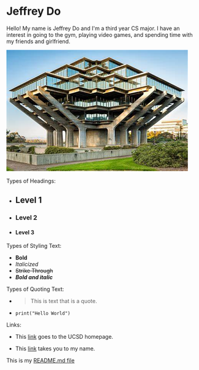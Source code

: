 # Jeffrey Do

Hello! My name is Jeffrey Do and I'm a third year CS major. I have an interest in going to the gym, playing video games, and spending time with my friends and girlfriend. 

![Image of UCSD Library](/images/UCSDGEISEL.jpg)

Types of Headings:
- ## Level 1
- ### Level 2
- #### Level 3

Types of Styling Text:
- **Bold**
- *Italicized*
- ~~Strike Through~~
- **_Bold and italic_** 

Types of Quoting Text:
- > This is text that is a quote.

- `print("Hello World")`

Links:
* This [link](https://ucsd.edu/) goes to the UCSD homepage.
 - This [link](#Jeffrey-Do) takes you to my name.

This is my [README.md file](README.md)